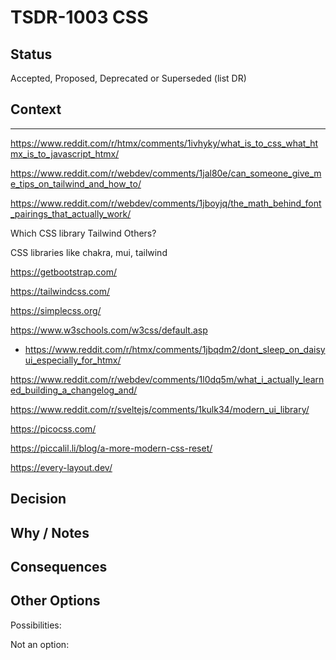# TSDR-1003 CSS

## Status

Accepted, Proposed, Deprecated or Superseded (list DR)

## Context


------

https://www.reddit.com/r/htmx/comments/1ivhyky/what_is_to_css_what_htmx_is_to_javascript_htmx/

https://www.reddit.com/r/webdev/comments/1jal80e/can_someone_give_me_tips_on_tailwind_and_how_to/

https://www.reddit.com/r/webdev/comments/1jboyjq/the_math_behind_font_pairings_that_actually_work/

Which CSS library
    Tailwind
    Others?

CSS libraries like chakra, mui, tailwind

https://getbootstrap.com/

https://tailwindcss.com/

https://simplecss.org/

https://www.w3schools.com/w3css/default.asp

- https://www.reddit.com/r/htmx/comments/1jbqdm2/dont_sleep_on_daisyui_especially_for_htmx/

https://www.reddit.com/r/webdev/comments/1l0dq5m/what_i_actually_learned_building_a_changelog_and/

https://www.reddit.com/r/sveltejs/comments/1kulk34/modern_ui_library/

https://picocss.com/

https://piccalil.li/blog/a-more-modern-css-reset/

https://every-layout.dev/

## Decision



## Why / Notes



## Consequences



## Other Options

Possibilities:

Not an option:

